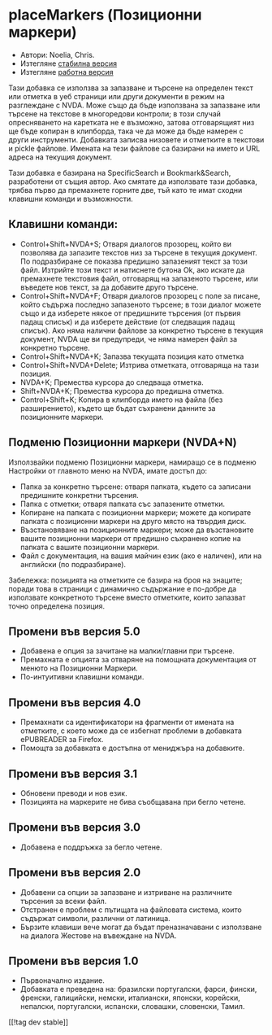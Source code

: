# placeMarkers (Позиционни маркери) #

* Автори: Noelia, Chris.
* Изтегляне [стабилна версия][1]
* Изтегляне [работна версия][2]

Тази добавка се използва за запазване и търсене на определен текст или
отметка в уеб страници или други документи в режим на разглеждане с
NVDA. Може също да бъде използвана за запазване или търсене на текстове в
многоредови контроли; в този случай опресняването на каретката не е
възможно, затова отговарящият низ ще бъде копиран в клипборда, така че да
може да бъде намерен с други инструменти.  Добавката записва низовете и
отметките в текстови и pickle файлове. Имената на тези файлове са базирани
на името и URL адреса на текущия документ.

Тази добавка е базирана на SpecificSearch и Bookmark&Search, разработени от
същия автор. Ако смятате да използвате тази добавка, трябва първо да
премахнете горните две, тъй като те имат сходни клавишни команди и
възможности.

## Клавишни команди: ##

*	Control+Shift+NVDA+S; Отваря диалогов прозорец, който ви позволява да запазите текстов низ за търсене в текущия документ. По подразбиране се показва предишно запазеният текст за този файл. Изтрийте този текст и натиснете бутона Ok, ако искате да премахнете текстовия файл, отговарящ на запазеното търсене, или въведете нов текст, за да добавите друго търсене.
*	Control+Shift+NVDA+F; Отваря диалогов прозорец с поле за писане, който съдържа последно запазеното търсене; в този диалог можете също и да изберете някое от предишните търсения (от първия падащ списък) и да изберете действие (от следващия падащ списък). Ако няма налични файлове за конкретно търсене в текущия документ, NVDA ще ви предупреди, че няма намерен файл за конкретно търсене.
*	Control+Shift+NVDA+K; Запазва текущата позиция като отметка
*	Control+Shift+NVDA+Delete; Изтрива отметката, отговаряща на тази позиция.
*	NVDA+K; Премества курсора до следваща отметка.
*	Shift+NVDA+K; Премества курсора до предишна отметка.
*	Control+Shift+K; Копира в клипборда името на файла (без разширението), където ще бъдат съхранени данните за позиционните маркери.

## Подменю Позиционни маркери (NVDA+N) ##


Използвайки подменю Позиционни маркери, намиращо се в подменю Настройки от
главното меню на NVDA, имате достъп до:

*	Папка за конкретно търсене: отваря папката, където са записани предишните
  конкретни търсения.
*	Папка с отметки; отваря папката със запазените отметки.
*	Копиране на папката с позиционни маркери; можете да копирате папката с
  позиционни маркери на друго място на твърдия диск.
*	Възстановяване на позиционните маркери; може да възстановите вашите
  позиционни маркери от предишно съхранено копие на папката с вашите
  позиционни маркери.
*	Файл с документация, на вашия майчин език (ако е наличен), или на
  английски (по подразбиране).

Забележка: позицията на отметките се базира на броя на знаците; поради това
в страници с динамично съдържание е по-добре да използвате конкретното
търсене вместо отметките, които запазват точно определена позиция.


## Промени във версия 5.0 ##
* Добавена е опция за зачитане на малки/главни при търсене.
* Премахната е опцията за отваряне на помощната документация от менюто на
  Позиционни Маркери.
* По-интуитивни клавишни команди.

## Промени във версия 4.0 ##
* Премахнати са идентификатори на фрагменти от имената на отметките, с което
  може да се избегнат проблеми в добавката ePUBREADER за Firefox.
* Помощта за добавката е достъпна от мениджъра на добавките.

## Промени във версия 3.1 ##
* Обновени преводи и нов език.
* Позицията на маркерите не бива съобщавана при бегло четене.

## Промени във версия 3.0 ##
* Добавена е поддръжка за бегло четене.

## Промени във версия 2.0 ##
* Добавени са опции за запазване и изтриване на различните търсения за всеки
  файл.
* Отстранен е проблем с пътищата на файловата система, които съдържат
  символи, различни от латиница.
* Бързите клавиши вече могат да бъдат преназначавани с използване на диалога
  Жестове на въвеждане на NVDA.


## Промени във версия 1.0 ##
* Първоначално издание.
* Добавката е преведена на: бразилски португалски, фарси, фински, френски,
  галицийски, немски, италиански, японски, корейски, непалски, португалски,
  испански, словашки, словенски, Тамил.

[[!tag dev stable]]

[1]: http://addons.nvda-project.org/files/get.php?file=pm

[2]: http://addons.nvda-project.org/files/get.php?file=pm-dev
